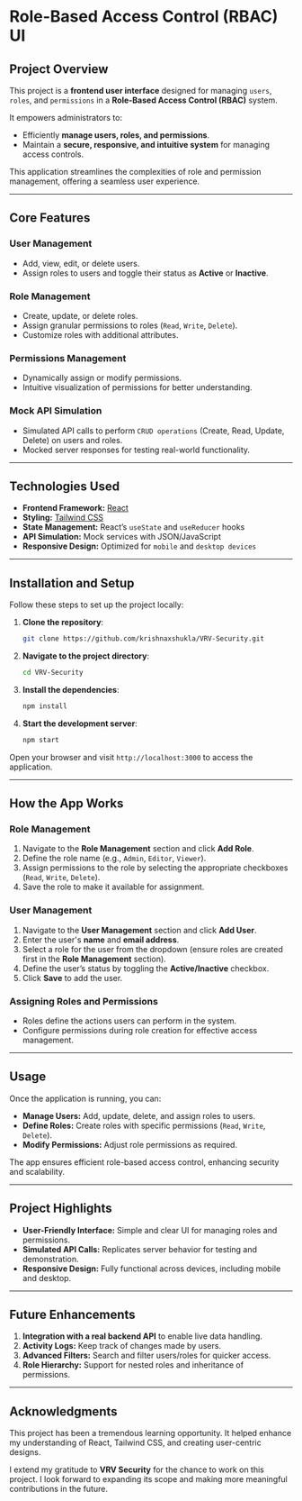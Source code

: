 # **Role-Based Access Control (RBAC) UI**

## **Project Overview**  
This project is a **frontend user interface** designed for managing `users`, `roles`, and `permissions` in a **Role-Based Access Control (RBAC)** system.  

It empowers administrators to:  
- Efficiently **manage users, roles, and permissions**.  
- Maintain a **secure, responsive, and intuitive system** for managing access controls.

This application streamlines the complexities of role and permission management, offering a seamless user experience.

---

## **Core Features**

### **User Management**  
- Add, view, edit, or delete users.  
- Assign roles to users and toggle their status as **Active** or **Inactive**.

### **Role Management**  
- Create, update, or delete roles.  
- Assign granular permissions to roles (`Read`, `Write`, `Delete`).  
- Customize roles with additional attributes.  

### **Permissions Management**  
- Dynamically assign or modify permissions.  
- Intuitive visualization of permissions for better understanding.

### **Mock API Simulation**  
- Simulated API calls to perform `CRUD operations` (Create, Read, Update, Delete) on users and roles.  
- Mocked server responses for testing real-world functionality.

---

## **Technologies Used**

- **Frontend Framework:** [React](https://reactjs.org/)  
- **Styling:** [Tailwind CSS](https://tailwindcss.com/)  
- **State Management:** React’s `useState` and `useReducer` hooks  
- **API Simulation:** Mock services with JSON/JavaScript  
- **Responsive Design:** Optimized for `mobile` and `desktop devices`  

---

## **Installation and Setup**

Follow these steps to set up the project locally:

1. **Clone the repository**:  
   ```bash
   git clone https://github.com/krishnaxshukla/VRV-Security.git

2. **Navigate to the project directory**:  
   ```bash
   cd VRV-Security

3. **Install the dependencies**:  
   ```bash
   npm install

4. **Start the development server**:  
   ```bash
   npm start

Open your browser and visit `http://localhost:3000` to access the application.

---

## **How the App Works**

### **Role Management**  
1. Navigate to the **Role Management** section and click **Add Role**.  
2. Define the role name (e.g., `Admin`, `Editor`, `Viewer`).  
3. Assign permissions to the role by selecting the appropriate checkboxes (`Read`, `Write`, `Delete`).  
4. Save the role to make it available for assignment.

### **User Management**  
1. Navigate to the **User Management** section and click **Add User**.  
2. Enter the user's **name** and **email address**.  
3. Select a role for the user from the dropdown (ensure roles are created first in the **Role Management** section).  
4. Define the user’s status by toggling the **Active/Inactive** checkbox.  
5. Click **Save** to add the user.

### **Assigning Roles and Permissions**  
- Roles define the actions users can perform in the system.  
- Configure permissions during role creation for effective access management.

---

## **Usage**

Once the application is running, you can:  
- **Manage Users:** Add, update, delete, and assign roles to users.  
- **Define Roles:** Create roles with specific permissions (`Read`, `Write`, `Delete`).  
- **Modify Permissions:** Adjust role permissions as required.  

The app ensures efficient role-based access control, enhancing security and scalability.

---

## **Project Highlights**  
- **User-Friendly Interface:** Simple and clear UI for managing roles and permissions.  
- **Simulated API Calls:** Replicates server behavior for testing and demonstration.  
- **Responsive Design:** Fully functional across devices, including mobile and desktop.  

---

## **Future Enhancements**  
1. **Integration with a real backend API** to enable live data handling.  
2. **Activity Logs:** Keep track of changes made by users.  
3. **Advanced Filters:** Search and filter users/roles for quicker access.  
4. **Role Hierarchy:** Support for nested roles and inheritance of permissions.  

---

## **Acknowledgments**  
This project has been a tremendous learning opportunity. It helped enhance my understanding of React, Tailwind CSS, and creating user-centric designs.  

I extend my gratitude to **VRV Security** for the chance to work on this project. I look forward to expanding its scope and making more meaningful contributions in the future.
